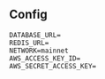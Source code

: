 ## Config

```
DATABASE_URL=
REDIS_URL=
NETWORK=mainnet
AWS_ACCESS_KEY_ID=
AWS_SECRET_ACCESS_KEY=
```
